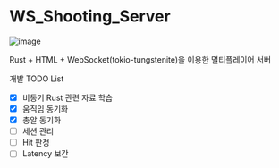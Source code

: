 # WS_Shooting_Server
 
![image](https://github.com/user-attachments/assets/60181fb3-e80a-4e43-8dc3-6fade113dace)

Rust + HTML + WebSocket(tokio-tungstenite)을 이용한 멀티플레이어 서버

개발 TODO List
- [x] 비동기 Rust 관련 자료 학습
- [x] 움직임 동기화
- [x] 총알 동기화
- [ ] 세션 관리
- [ ] Hit 판정
- [ ] Latency 보간
